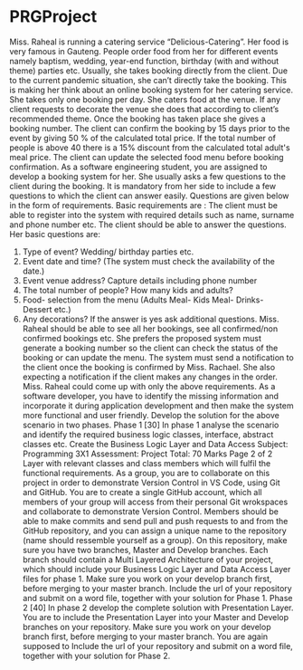 # PRGProject
Miss. Raheal is running a catering service “Delicious-Catering”. Her food is very famous in Gauteng. 
People order food from her for different events namely baptism, wedding, year-end function, birthday 
(with and without theme) parties etc. Usually, she takes booking directly from the client. Due to the 
current pandemic situation, she can’t directly take the booking. This is making her think about an online 
booking system for her catering service. 
She takes only one booking per day. She caters food at the venue. If any client requests to decorate 
the venue she does that according to client’s recommended theme. Once the booking has taken place 
she gives a booking number. The client can confirm the booking by 15 days prior to the event by giving 
50 % of the calculated total price. If the total number of people is above 40 there is a 15% discount 
from the calculated total adult's meal price. The client can update the selected food menu before 
booking confirmation. 
As a software engineering student, you are assigned to develop a booking system for her. She usually 
asks a few questions to the client during the booking. It is mandatory from her side to include a few 
questions to which the client can answer easily. Questions are given below in the form of requirements.
Basic requirements are : 
The client must be able to register into the system with required details such as name, surname 
and phone number etc. The client should be able to answer the questions.
Her basic questions are:
1. Type of event? Wedding/ birthday parties etc.
2. Event date and time? (The system must check the availability of the date.)
3. Event venue address? Capture details including phone number
4. The total number of people? How many kids and adults?
5. Food- selection from the menu (Adults Meal- Kids Meal- Drinks- Dessert etc.) 
6. Any decorations? If the answer is yes ask additional questions.
Miss. Raheal should be able to see all her bookings, see all confirmed/non confirmed bookings 
etc. She prefers the proposed system must generate a booking number so the client can check 
the status of the booking or can update the menu. 
The system must send a notification to the client once the booking is confirmed by Miss. 
Rachael. She also expecting a notification if the client makes any changes in the order.
Miss. Raheal could come up with only the above requirements. As a software developer, you have to 
identify the missing information and incorporate it during application development and then make 
the system more functional and user friendly. 
Develop the solution for the above scenario in two phases. 
Phase 1 [30]
In phase 1 analyse the scenario and identify the required business logic classes, 
interface, abstract classes etc. Create the Business Logic Layer and Data Access Subject: Programming 3X1
Assessment: Project
Total: 70 Marks
Page 2 of 2
Layer with relevant classes and class members which will fulfil the functional 
requirements. As a group, you are to collaborate on this project in order to 
demonstrate Version Control in VS Code, using Git and GitHub. You are to create a 
single GitHub account, which all members of your group will access from their 
personal Git wrokspaces and collaborate to demonstrate Version Control. Members 
should be able to make commits and send pull and push requests to and from the 
GitHub repository, and you can assign a unique name to the repository (name should 
ressemble yourself as a group). On this repository, make sure you have two 
branches, Master and Develop branches. Each branch should contain a Multi 
Layered Architecture of your project, which should include your Business Logic 
Layer and Data Access Layer files for phase 1. Make sure you work on your develop 
branch first, before merging to your master branch. Include the url of your 
repository and submit on a word file, together with your solution for Phase 1.
Phase 2 [40]
In phase 2 develop the complete solution with Presentation Layer. You are to 
include the Presentation Layer into your Master and Develop branches on your 
repository. Make sure you work on your develop branch first, before merging to 
your master branch. You are again supposed to Include the url of your repository 
and submit on a word file, together with your solution for Phase 2.
